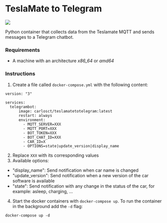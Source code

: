 # TeslaMate to Telegram

[![](https://img.shields.io/badge/Donate-PayPal-ff69b4.svg)](https://www.paypal.com/donate?hosted_button_id=9H6B9CRBL6V4E)

Python container that collects data from the Teslamate MQTT and sends messages to a Telegram chatbot.

### Requirements

* A machine with an architecture *x86_64* or *amd64*

### Instructions

1. Create a file called `docker-compose.yml` with the following content:
~~~
version: "3"

services:
  telegrambot:
      image: carlosct/teslamatetotelegram:latest
      restart: always
      environment:
        - MQTT_SERVER=XXX
        - MQTT_PORT=XXX
        - BOT_TOKEN=XXX
        - BOT_CHAT_ID=XXX
        - CAR_ID=X
        - OPTIONS=state|update_version|display_name
~~~
2. Replace `XXX` with its corresponding values
3. Available options:
- "display_name": Send notification when car name is changed
- "update_version": Send notification when a new version of the car software is available
- "state": Send notification with any change in the status of the car, for example: asleep, charging, ...
4. Start the docker containers with `docker-compose up`. To run the container in the background add the `-d` flag:
~~~
docker-compose up -d
~~~
